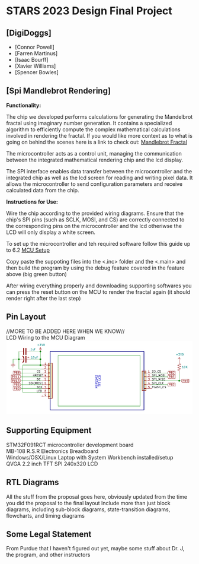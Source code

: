 # STARS 2023 Design Final Project

## [DigiDoggs]
* [Connor Powell]
* [Farren Martinus]
* [Isaac Bourff]
* [Xavier Williams]
* [Spencer Bowles]

## [Spi Mandlebrot Rendering]
**Functionality:**

The chip we developed performs calculations for generating the Mandelbrot fractal using imaginary number generation. It contains a specialized algorithm to efficiently compute the complex mathematical calculations involved in rendering the fractal. If you would like more context as to what is going on behind the scenes here is a link to check out: [Mandlebrot Fractal](https://mathigon.org/course/fractals/mandelbrot)

The microcontroller acts as a control unit, managing the communication between the integrated mathematical rendering chip and the lcd display.

The SPI interface enables data transfer between the microcontroller and the integrated chip as well as the lcd screen for reading and writing pixel data. It allows the microcontroller to send configuration parameters and receive calculated data from the chip.

**Instructions for Use:**

Wire the chip according to the provided wiring diagrams. Ensure that the chip's SPI pins (such as SCLK, MOSI, and CS) are correctly connected to the corresponding pins on the microcontroller and the lcd otheriwse the LCD will only display a white screen.

To set up the microcontroller and teh required software follow this guide up to 6.2 [MCU Setup](https://ece362-purdue.github.io/f2022-public-labs/lab-5.0/lab_5.html)

Copy paste the suppoting files into the <.inc> folder and the <.main> and then build the program by using the debug feature covered in the feature above (big green button)

After wiring everything properly and downloading supporting softwares you can press the reset button on the MCU to render the fractal again (it should render right after the last step)

## Pin Layout
//MORE TO BE ADDED HERE WHEN WE KNOW//  
LCD Wiring to the MCU Diagram
![Alt text](image.png)

## Supporting Equipment
STM32F091RCT microcontroller development board  
MB-108 R.S.R Electronics Breadboard  
Windows/OSX/Linux Laptop with System Workbench installed/setup  
QVGA 2.2 inch TFT SPI 240x320 LCD   

## RTL Diagrams
All the stuff from the proposal goes here, obviously updated from the time you did the proposal to the final layout
Include more than just block diagrams, including sub-block diagrams, state-transition diagrams, flowcharts, and timing diagrams

## Some Legal Statement
From Purdue that I haven't figured out yet, maybe some stuff about Dr. J, the program, and other instructors